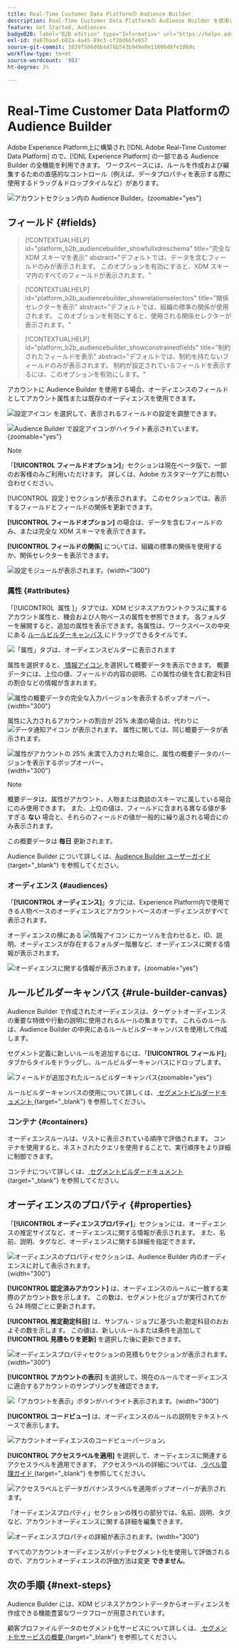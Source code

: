 ```yaml
---
title: Real-Time Customer Data Platformの Audience Builder
description: Real-Time Customer Data Platformの Audience Builder を使用してオーディエンスを作成する方法を説明します。
feature: Get Started, Audiences
badgeB2B: label="B2B edition" type="Informative" url="https://helpx.adobe.com/jp/legal/product-descriptions/real-time-customer-data-platform-b2b-edition-prime-and-ultimate-packages.html newtab=true"
exl-id: da87baad-b82a-4a45-89c3-cf20d66fe657
source-git-commit: 3829f506d0b4d78b543b949e8e11806d8fe10b9c
workflow-type: tm+mt
source-wordcount: '983'
ht-degree: 3%

---
```


# Real-Time Customer Data Platformの Audience Builder

Adobe Experience Platform上に構築され [!DNL Adobe Real-Time Customer Data Platform] ので、[!DNL Experience Platform] の一部である Audience Builder の全機能を利用できます。 ワークスペースには、ルールを作成および編集するための直感的なコントロール（例えば、データプロパティを表示する際に使用するドラッグ＆ドロップタイルなど）があります。

![ アカウントセクション内の Audience Builder。](../assets/segmentation/audience-builder/audience-builder.png){zoomable="yes"}

## フィールド {#fields}

>[!CONTEXTUALHELP]
>id="platform_b2b_audiencebuilder_showfullxdmschema"
>title="完全な XDM スキーマを表示"
>abstract="デフォルトでは、データを含むフィールドのみが表示されます。 このオプションを有効にすると、XDM スキーマ内のすべてのフィールドが表示されます。"

>[!CONTEXTUALHELP]
>id="platform_b2b_audiencebuilder_showrelationselectors"
>title="関係セレクターを表示"
>abstract="デフォルトでは、組織の標準の関係が使用されます。 このオプションを有効にすると、使用される関係セレクターが表示されます。"

>[!CONTEXTUALHELP]
>id="platform_b2b_audiencebuilder_showconstrainedfields"
>title="制約されたフィールドを表示"
>abstract="デフォルトでは、制約を持たないフィールドのみが表示されます。 制約が設定されているフィールドを表示するには、このオプションを有効にします。"

アカウントに Audience Builder を使用する場合、オーディエンスのフィールドとしてアカウント属性または既存のオーディエンスを使用できます。

![ 設定アイコン ](../../images/icons/settings.png) を選択して、表示されるフィールドの設定を調整できます。

![Audience Builder で設定アイコンがハイライト表示されています。](../assets/segmentation/audience-builder/select-settings.png){zoomable="yes"}

>[!NOTE]
>
>「**[!UICONTROL フィールドオプション]**」セクションは現在ベータ版で、一部のお客様のみご利用いただけます。 詳しくは、Adobe カスタマーケアにお問い合わせください。

[!UICONTROL &#x200B; 設定 &#x200B;] セクションが表示されます。 このセクションでは、表示するフィールドとフィールドの関係を更新できます。

**[!UICONTROL フィールドオプション]** の場合は、データを含むフィールドのみ、または完全な XDM スキーマを表示できます。

**[!UICONTROL フィールドの関係]** については、組織の標準の関係を使用するか、関係セレクターを表示できます。

![ 設定モジュールが表示されます。](../assets/segmentation/audience-builder/settings.png){width="300"}

### 属性 {#attributes}

「[!UICONTROL &#x200B; 属性 &#x200B;]」タブでは、XDM ビジネスアカウントクラスに属するアカウント属性と、機会および人物ベースの属性を参照できます。 各フォルダーを展開すると、追加の属性を表示できます。各属性は、ワークスペースの中央にある [ ルールビルダーキャンバス ](#rule-builder-canvas) にドラッグできるタイルです。

![ 「属性」タブは、オーディエンスビルダーに表示されます ](../assets/segmentation/audience-builder/attributes.png)

属性を選択すると、[ 情報アイコン ](../../images/icons/info.png) を選択して概要データを表示できます。 概要データには、上位の値、フィールドの内容の説明、この属性の値を含む勘定科目の割合などの情報が含まれます。

![ 属性の概要データの完全な入力バージョンを表示するポップオーバー。](../assets/segmentation/audience-builder/full-summary-data.png){width="300"}

属性に入力されるアカウントの割合が 25% 未満の場合は、代わりに ![ データ通知アイコン ](../../images/icons/data-notice.png) が表示されます。 属性に関しては、同じ概要データが表示されます。

![ 属性がアカウントの 25% 未満で入力された場合に、属性の概要データのバージョンを表示するポップオーバー。](../assets/segmentation/audience-builder/empty-summary-data.png){width="300"}

>[!NOTE]
>
>概要データは、属性がアカウント、人物または商談のスキーマに属している場合にのみ使用できます。 また、上位の値は、フィールドに含まれる異なる値が多すぎる **ない** 場合と、それらのフィールドの値が一般的に繰り返される場合にのみ表示されます。
>
>この概要データは **毎日** 更新されます。

Audience Builder について詳しくは、[Audience Builder ユーザーガイド ](../../segmentation/ui/segment-builder.md){target="_blank"} を参照してください。

### オーディエンス {#audiences}

「**[!UICONTROL オーディエンス]**」タブには、Experience Platform内で使用できる人物ベースのオーディエンスとアカウントベースのオーディエンスがすべて表示されます。

オーディエンスの横にある ![ 情報アイコン ](../../images/icons/info.png) にカーソルを合わせると、ID、説明、オーディエンスが存在するフォルダー階層など、オーディエンスに関する情報が表示されます。

![ オーディエンスに関する情報が表示されます。](../assets/segmentation/audience-builder/audience-information.png){zoomable="yes"}

## ルールビルダーキャンバス {#rule-builder-canvas}

Audience Builder で作成されたオーディエンスは、ターゲットオーディエンスの重要な特徴や行動の説明に使用されるルールの集まりです。 これらのルールは、Audience Builder の中央にあるルールビルダーキャンバスを使用して作成します。

セグメント定義に新しいルールを追加するには、「**[!UICONTROL フィールド]**」タブからタイルをドラッグし、ルールビルダーキャンバスにドロップします。

![ フィールドが追加されたルールビルダーキャンバス ](../assets/segmentation/audience-builder/added-field.png){zoomable="yes"}

ルールビルダーキャンバスの使用について詳しくは、[ セグメントビルダードキュメント ](../../segmentation/ui/segment-builder.md#rule-builder-canvas){target="_blank"} を参照してください。

### コンテナ {#containers}

オーディエンスルールは、リストに表示されている順序で評価されます。 コンテナを使用すると、ネストされたクエリを使用することで、実行順序をより詳細に制御できます。

コンテナについて詳しくは、[ セグメントビルダードキュメント ](../../segmentation/ui/segment-builder.md#containers){target="_blank"} を参照してください。

## オーディエンスのプロパティ {#properties}

「**[!UICONTROL オーディエンスプロパティ]**」セクションには、オーディエンスの推定サイズなど、オーディエンスに関する情報が表示されます。 また、名前、説明、タグなど、オーディエンスに関する詳細を指定できます。

![ オーディエンスのプロパティセクションは、Audience Builder 内のオーディエンスに対して表示されます。](../assets/segmentation/audience-builder/audience-properties.png){width="300"}

**[!UICONTROL 認定済みアカウント]** は、オーディエンスのルールに一致する実際のアカウント数を示します。 この数は、セグメント化ジョブが実行されてから 24 時間ごとに更新されます。

**[!UICONTROL 推定勘定科目]** は、サンプル・ジョブに基づいた勘定科目のおおよその数を示します。 この値は、新しいルールまたは条件を追加して **[!UICONTROL 見積もりを更新]** を選択した後に更新できます。

![ オーディエンスプロパティセクションの見積もりセクションが表示されます。](../assets/segmentation/audience-builder/account-estimates.png){width="300"}

**[!UICONTROL アカウントの表示]** を選択して、現在のルールでオーディエンスに適合するアカウントのサンプリングを確認できます。

![ 「アカウントを表示」ボタンがハイライト表示されます。](../assets/segmentation/audience-builder/view-accounts.png){width="300"}

**[!UICONTROL コードビュー]** は、オーディエンスのルールの説明をテキストベースで表示します。

![ アカウントオーディエンスのコードビューバージョン。](../assets/segmentation/audience-builder/code-view.png)

**[!UICONTROL アクセスラベルを適用]** を選択して、オーディエンスに関連するアクセスラベルを適用できます。 アクセスラベルの詳細については、[ ラベル管理ガイド ](../../access-control/abac/ui/labels.md){target="_blank"} を参照してください。

![ アクセスラベルとデータガバナンスラベルを適用ポップオーバーが表示されます。](../assets/segmentation/audience-builder/apply-access-labels.png)

「オーディエンスプロパティ」セクションの残りの部分では、名前、説明、タグなど、アカウントオーディエンスに関する詳細を編集できます。

![ オーディエンスプロパティの詳細が表示されます。](../assets/segmentation/audience-builder/audience-details.png){width="300"}

すべてのアカウントオーディエンスがバッチセグメント化を使用して評価されるので、アカウントオーディエンスの評価方法は変更 **できません**。

## 次の手順 {#next-steps}

Audience Builder には、XDM ビジネスアカウントデータからオーディエンスを作成できる機能豊富なワークフローが用意されています。

顧客プロファイルデータのセグメント化サービスについて詳しくは、[ セグメント化サービスの概要 ](../../segmentation/home.md){target="_blank"} を参照してください。
